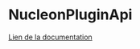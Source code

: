 # NucleonPluginApi
[Lien de la documentation](https://github.com/NOcturnais/NucleonPluginApi/wiki/Wiki)
